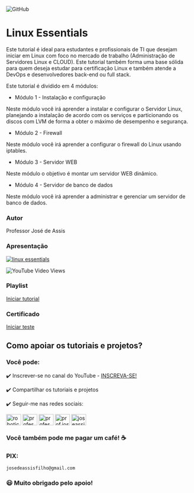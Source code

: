 ![GitHub](https://img.shields.io/github/license/professorjosedeassis/linux)
# Linux Essentials
Este tutorial é ideal para estudantes e profissionais de TI que desejam iniciar em Linux com foco no mercado de trabalho (Administração de Servidores Linux e CLOUD). Este tutorial também forma uma base sólida para quem deseja estudar para certificação Linux e também atende a DevOps e desenvolvedores back-end ou full stack.

Este tutorial é dividido em 4 módulos:
* Módulo 1 - Instalação e configuração

Neste módulo você irá aprender a instalar e configurar o Servidor Linux, planejando a instalação de acordo com os serviços e particionando os discos com LVM de forma a obter o máximo de desempenho e segurança.
* Módulo 2 - Firewall

Neste módulo você irá aprender a configurar o firewall do Linux usando iptables.
* Módulo 3 - Servidor WEB

Neste módulo o objetivo é montar um servidor WEB dinâmico.
* Módulo 4 - Servidor de banco de dados

Neste módulo você irá aprender a administrar e gerenciar um servidor de banco de dados.
### Autor
Professor José de Assis
### Apresentação
[![linux essentials](https://img.youtube.com/vi/fLlaKctpSsc/0.jpg)](https://youtu.be/fLlaKctpSsc "Assistir no YouTube")

![YouTube Video Views](https://img.shields.io/youtube/views/fLlaKctpSsc?style=social)
### Playlist
[Iniciar tutorial](https://www.youtube.com/playlist?list=PLbEOwbQR9lqy926a_ArLcUL2gHJYuu8XK)
### Certificado
[Iniciar teste](https://forms.gle/pKTw984H4iHCh98Q7)
## Como apoiar os tutoriais e projetos?
### Você pode:
:heavy_check_mark: Inscrever-se no canal do YouTube - [INSCREVA-SE!](https://www.youtube.com/c/RoboticapraticaBr/?sub_confirmation=1)

:heavy_check_mark: Compartilhar os tutoriais e projetos

:heavy_check_mark: Seguir-me nas redes sociais:
<p align="left">
<a href="https://www.youtube.com/c/roboticapraticabr" target="blank"><img align="center" src="https://raw.githubusercontent.com/rahuldkjain/github-profile-readme-generator/master/src/images/icons/Social/youtube.svg" alt="roboticapraticabr" height="30" width="40" /></a>
<a href="https://linkedin.com/in/professorjosedeassis" target="blank"><img align="center" src="https://raw.githubusercontent.com/rahuldkjain/github-profile-readme-generator/master/src/images/icons/Social/linked-in-alt.svg" alt="professorjosedeassis" height="30" width="40" /></a>
<a href="https://fb.com/professorjosedeassis" target="blank"><img align="center" src="https://raw.githubusercontent.com/rahuldkjain/github-profile-readme-generator/master/src/images/icons/Social/facebook.svg" alt="professorjosedeassis" height="30" width="40" /></a>
<a href="https://instagram.com/prof.joseassis" target="blank"><img align="center" src="https://raw.githubusercontent.com/rahuldkjain/github-profile-readme-generator/master/src/images/icons/Social/instagram.svg" alt="prof.joseassis" height="30" width="40" /></a>
<a href="https://twitter.com/joseassis" target="blank"><img align="center" src="https://raw.githubusercontent.com/rahuldkjain/github-profile-readme-generator/master/src/images/icons/Social/twitter.svg" alt="joseassis" height="30" width="40" /></a>
</p>

### Você também pode me pagar um café! ☕

### PIX:
` josedeassisfilho@gmail.com `

### :smiley: Muito obrigado pelo apoio!
